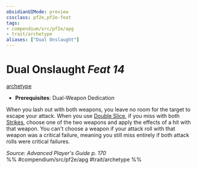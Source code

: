 ```yaml
---
obsidianUIMode: preview
cssclass: pf2e,pf2e-feat
tags:
- compendium/src/pf2e/apg
- trait/archetype
aliases: ["Dual Onslaught"]
---
```

# Dual Onslaught  *Feat 14*  
[archetype](archetype.md "Archetype Feat Trait")  

- **Prerequisites**: Dual-Weapon Dedication

When you lash out with both weapons, you leave no room for the target to escape your attack. When you use [Double Slice](double-slice.md), if you miss with both [Strikes](strike.md), choose one of the two weapons and apply the effects of a hit with that weapon. You can't choose a weapon if your attack roll with that weapon was a critical failure, meaning you still miss entirely if both attack rolls were critical failures.

*Source: Advanced Player's Guide p. 170*  
%% #compendium/src/pf2e/apg #trait/archetype %%